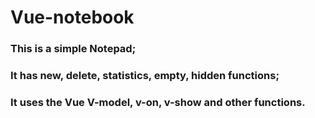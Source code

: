 # Vue-notebook
### This is a simple Notepad;
### It has new, delete, statistics, empty, hidden functions; 
### It uses the Vue V-model, v-on, v-show and other functions.
